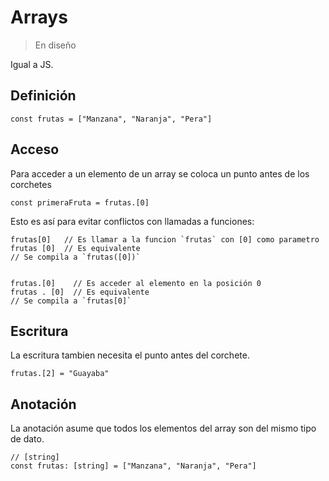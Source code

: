 # Arrays

> En diseño

Igual a JS.

## Definición

```
const frutas = ["Manzana", "Naranja", "Pera"]
```

## Acceso

Para acceder a un elemento de un array se coloca un punto antes de los corchetes

```
const primeraFruta = frutas.[0]
```

Esto es así para evitar conflictos con llamadas a funciones:

```
frutas[0]   // Es llamar a la funcion `frutas` con [0] como parametro
frutas [0]  // Es equivalente
// Se compila a `frutas([0])`


frutas.[0]    // Es acceder al elemento en la posición 0
frutas . [0]  // Es equivalente
// Se compila a `frutas[0]`
```

## Escritura

La escritura tambien necesita el punto antes del corchete.

```
frutas.[2] = "Guayaba"
```

## Anotación

La anotación asume que todos los elementos del array son del mismo tipo de dato.

```
// [string]
const frutas: [string] = ["Manzana", "Naranja", "Pera"]
```
